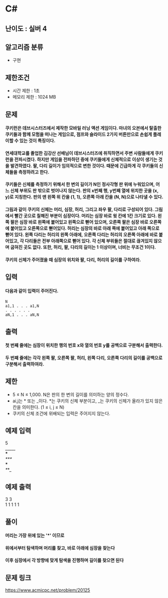# C#

## 난이도 : 실버 4

## 알고리즘 분류
  - 구현

## 제한조건
  - 시간 제한 : 1초
  - 메모리 제한 : 1024 MB

## 문제
#### 쿠키런은 데브시스터즈에서 제작한 모바일 러닝 액션 게임이다. 마녀의 오븐에서 탈출한 쿠키들과 함께 모험을 떠나는 게임으로, 점프와 슬라이드 2가지 버튼만으로 손쉽게 플레이할 수 있는 것이 특징이다.
#### 연세대학교를 졸업한 김강산 선배님이 데브시스터즈에 취직하면서 주변 사람들에게 쿠키런을 전파시켰다. 하지만 게임을 전파하던 중에 쿠키들에게 신체적으로 이상이 생기는 것을 발견하였다. 팔, 다리 길이가 임의적으로 변한 것이다. 때문에 긴급하게 각 쿠키들의 신체들을 측정하려고 한다.
#### 쿠키들은 신체를 측정하기 위해서 한 변의 길이가 N인 정사각형 판 위에 누워있으며, 어느 신체 부위도 판 밖으로 벗어나지 않는다. 판의 x번째 행, y번째 열에 위치한 곳을 (x, y)로 지칭한다. 판의 맨 왼쪽 위 칸을 (1, 1), 오른쪽 아래 칸을 (N, N)으로 나타낼 수 있다.
#### 그림과 같이 쿠키의 신체는 머리, 심장, 허리, 그리고 좌우 팔, 다리로 구성되어 있다. 그림에서 빨간 곳으로 칠해진 부분이 심장이다. 머리는 심장 바로 윗 칸에 1칸 크기로 있다. 왼쪽 팔은 심장 바로 왼쪽에 붙어있고 왼쪽으로 뻗어 있으며, 오른쪽 팔은 심장 바로 오른쪽에 붙어있고 오른쪽으로 뻗어있다. 허리는 심장의 바로 아래 쪽에 붙어있고 아래 쪽으로 뻗어 있다. 왼쪽 다리는 허리의 왼쪽 아래에, 오른쪽 다리는 허리의 오른쪽 아래에 바로 붙어있고, 각 다리들은 전부 아래쪽으로 뻗어 있다. 각 신체 부위들은 절대로 끊겨있지 않으며 굽혀진 곳도 없다. 또한, 허리, 팔, 다리의 길이는 1 이상이며, 너비는 무조건 1이다.
#### 쿠키의 신체가 주어졌을 때 심장의 위치와 팔, 다리, 허리의 길이를 구하여라.

## 입력
#### 다음과 같이 입력이 주어진다.
	N
	a1,1 . . . a1,N
	. . . . . .
	aN,1 . . . aN,N

## 출력
#### 첫 번째 줄에는 심장이 위치한 행의 번호 x와 열의 번호 y를 공백으로 구분해서 출력한다.
#### 두 번째 줄에는 각각 왼쪽 팔, 오른쪽 팔, 허리, 왼쪽 다리, 오른쪽 다리의 길이를 공백으로 구분해서 출력하여라.

## 제한
  - 5 ≤ N ≤ 1,000. N은 판의 한 변의 길이를 의미하는 양의 정수다.
  - ai,j는 * 또는 _이다. *는 쿠키의 신체 부분이고, _는 쿠키의 신체가 올라가 있지 않은 칸을 의미한다. (1 ≤ i, j ≤ N)
  - 쿠키의 신체 조건에 위배되는 입력은 주어지지 않는다.

## 예제 입력
5<br/>
_____<br/>
__*__<br/>
_***_<br/>
__*__<br/>
_*_*_<br/>

## 예제 출력
3 3<br/>
1 1 1 1 1<br/>

## 풀이
#### 머리는 가장 위에 있는 '*' 이므로
#### 위에서부터 탐색하며 머리를 찾고, 바로 아래에 심장을 찾는다
#### 이후 심장에서 각 방향에 맞게 탐색을 진행하며 길이를 찾으면 된다

## 문제 링크
https://www.acmicpc.net/problem/20125